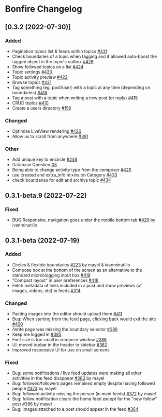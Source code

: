 # Bonfire Changelog

## [0.3.2 (2022-07-30)]
### Added
- Pagination topics list & feeds within topics [#431](https://github.com/bonfire-networks/bonfire-app/issues/431) 
- Check boundaries of a topic when tagging and if allowed auto-boost the tagged object in the topic's outbox [#428](https://github.com/bonfire-networks/bonfire-app/issues/428) 
- Show followed topics on a list [#424](https://github.com/bonfire-networks/bonfire-app/issues/424) 
- Topic settings [#423](https://github.com/bonfire-networks/bonfire-app/issues/423) 
- Topic activity preview [#422](https://github.com/bonfire-networks/bonfire-app/issues/422) 
- Browse topics [#421](https://github.com/bonfire-networks/bonfire-app/issues/421) 
- Tag something (eg. post/user) with a topic at any time (depending on boundaries) [#416](https://github.com/bonfire-networks/bonfire-app/issues/416) 
- Tag a post with a topic when writing a new post (or reply) [#415](https://github.com/bonfire-networks/bonfire-app/issues/415) 
- CRUD topics [#410](https://github.com/bonfire-networks/bonfire-app/issues/410) 
- Create a users directory [#159](https://github.com/bonfire-networks/bonfire-app/issues/159) 

### Changed
- Optimise LiveView rendering [#426](https://github.com/bonfire-networks/bonfire-app/issues/426) 
- Allow us to scroll from anywhere [#391](https://github.com/bonfire-networks/bonfire-app/issues/391) 

### Other
- Add unique key to encircle [#248](https://github.com/bonfire-networks/bonfire-app/issues/248) 
- Database Question [#3](https://github.com/bonfire-networks/activity_pub/issues/3) 
- Being able to change activity type from the composer [#429](https://github.com/bonfire-networks/bonfire-app/issues/429) 
- use created and extra_info mixins on Category [#433](https://github.com/bonfire-networks/bonfire-app/issues/433) 
- check boundaries for edit and archive topic [#434](https://github.com/bonfire-networks/bonfire-app/issues/434) 


## 0.3.1-beta.9 (2022-07-22)
### Fixed
- BUG:Responsive, navigation goes under the mobile bottom tab [#420](https://github.com/bonfire-networks/bonfire-app/issues/420) by ivanminutillo


## 0.3.1-beta (2022-07-19)
### Added
- Circles & flexible boundaries [#223](https://github.com/bonfire-networks/bonfire-app/issues/223) by mayel & ivanminutillo
- Compose box at the bottom of the screen as an alternative to the standard microblogging input box [#419](https://github.com/bonfire-networks/bonfire-app/issues/419) 
- "Compact layout" in user preferences [#418](https://github.com/bonfire-networks/bonfire-app/issues/418) 
- Fetch metadata of links included in a post and show previews (of images, videos, etc) in feeds [#314](https://github.com/bonfire-networks/bonfire-app/issues/314) 

### Changed
- Pasting images into the editor should upload them [#411](https://github.com/bonfire-networks/bonfire-app/issues/411) 
- Bug: When starting from the feed page, clicking back would exit the site [#400](https://github.com/bonfire-networks/bonfire-app/issues/400) 
- /write page was missing the boundary selector [#398](https://github.com/bonfire-networks/bonfire-app/issues/398) 
- Keep me logged in [#395](https://github.com/bonfire-networks/bonfire-app/issues/395) 
- Font size is too small in compose window [#388](https://github.com/bonfire-networks/bonfire-app/issues/388) 
- UI: moved topbar in the header to sidebar [#362](https://github.com/bonfire-networks/bonfire-app/issues/362) 
- Improved responsive UI for use on small screens

### Fixed
- Bug: some notifications / live feed updates were making all other activities in the feed disappear [#383](https://github.com/bonfire-networks/bonfire-app/issues/383) by mayel
- Bug: followed/followers pages remained empty despite having followed people [#373](https://github.com/bonfire-networks/bonfire-app/issues/373) by mayel
- Bug: followed activity missing the person (in main feeds) [#372](https://github.com/bonfire-networks/bonfire-app/issues/372) by mayel
- Bug: follow notification clears the home feed except for the "new follow" post [#366](https://github.com/bonfire-networks/bonfire-app/issues/366) by mayel
- Bug: images attached to a post should appear in the feed [#364](https://github.com/bonfire-networks/bonfire-app/issues/364) 

